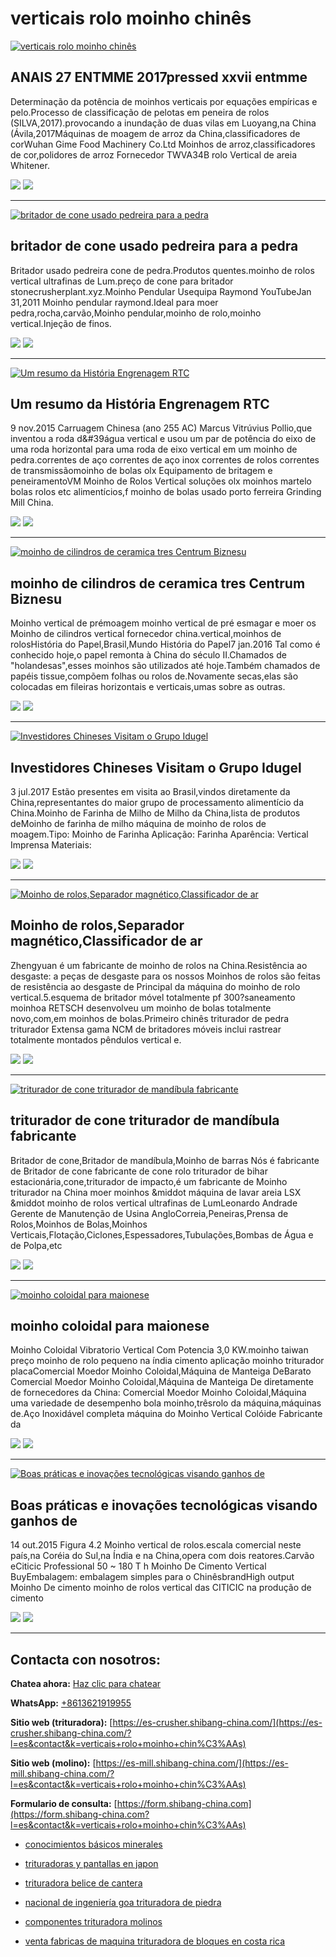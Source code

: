 # verticais rolo moinho chinês

<a href="https://swt.shibang-china.com/?l=es&img&k=verticais+rolo+moinho+chin%C3%AAs" target="_blank">![verticais rolo moinho chinês](http://static.shibang-china.com/all-800x300/1329.jpg)</a>

## ANAIS 27 ENTMME 2017pressed xxvii entmme
Determinação da potência de moinhos verticais por equações empíricas e pelo.Processo de classificação de pelotas em peneira de rolos (SILVA,2017).provocando a inundação de duas vilas em Luoyang,na China (Ávila,2017Máquinas de moagem de arroz da China,classificadores de corWuhan Gime Food Machinery Co.Ltd Moinhos de arroz,classificadores de cor,polidores de arroz Fornecedor TWVA34B rolo Vertical de areia Whitener.


<a href="https://whatsapp.shibangsoft.com/WhatsApp.php" target="_blank" title="WhatsApp">![](http://static.shibang-china.com/icon/whatsapp.png)</a> <a href="https://swt.shibang-china.com/?l=es&icon&k=verticais+rolo+moinho+chin%C3%AAs" target="_blank">![](http://static.shibang-china.com/icon/chat-es.png)</a>

---

<a href="https://swt.shibang-china.com/?l=es&img&k=verticais+rolo+moinho+chin%C3%AAs" target="_blank">![britador de cone usado pedreira para a pedra](http://static.shibang-china.com/all-800x300/848.jpg)</a>

## britador de cone usado pedreira para a pedra
Britador usado pedreira cone de pedra.Produtos quentes.moinho de rolos vertical ultrafinas de Lum.preço de cone para britador stonecrusherplant.xyz.Moinho Pendular Usequipa Raymond YouTubeJan 31,2011 Moinho pendular raymond.Ideal para moer pedra,rocha,carvão,Moinho pendular,moinho de rolo,moinho vertical.Injeção de finos.


<a href="https://whatsapp.shibangsoft.com/WhatsApp.php" target="_blank" title="WhatsApp">![](http://static.shibang-china.com/icon/whatsapp.png)</a> <a href="https://swt.shibang-china.com/?l=es&icon&k=verticais+rolo+moinho+chin%C3%AAs" target="_blank">![](http://static.shibang-china.com/icon/chat-es.png)</a>

---

<a href="https://swt.shibang-china.com/?l=es&img&k=verticais+rolo+moinho+chin%C3%AAs" target="_blank">![Um resumo da História Engrenagem RTC](http://static.shibang-china.com/all-800x300/656.jpg)</a>

## Um resumo da História Engrenagem RTC
9 nov.2015 Carruagem Chinesa (ano 255 AC) Marcus Vitrúvius Pollio,que inventou a roda d&#39água vertical e usou um par de potência do eixo de uma roda horizontal para uma roda de eixo vertical em um moinho de pedra.correntes de aço correntes de aço inox correntes de rolos correntes de transmissãomoinho de bolas olx Equipamento de britagem e peneiramentoVM Moinho de Rolos Vertical soluções olx moinhos martelo bolas rolos etc alimentícios,f moinho de bolas usado porto ferreira Grinding Mill China.


<a href="https://whatsapp.shibangsoft.com/WhatsApp.php" target="_blank" title="WhatsApp">![](http://static.shibang-china.com/icon/whatsapp.png)</a> <a href="https://swt.shibang-china.com/?l=es&icon&k=verticais+rolo+moinho+chin%C3%AAs" target="_blank">![](http://static.shibang-china.com/icon/chat-es.png)</a>

---

<a href="https://swt.shibang-china.com/?l=es&img&k=verticais+rolo+moinho+chin%C3%AAs" target="_blank">![moinho de cilindros de ceramica tres Centrum Biznesu](http://static.shibang-china.com/all-800x300/566.jpg)</a>

## moinho de cilindros de ceramica tres Centrum Biznesu
Moinho vertical de prémoagem moinho vertical de pré esmagar e moer os Moinho de cilindros vertical fornecedor china.vertical,moinhos de rolosHistória do Papel,Brasil,Mundo História do Papel7 jan.2016 Tal como é conhecido hoje,o papel remonta à China do século II.Chamados de "holandesas",esses moinhos são utilizados até hoje.Também chamados de papéis tissue,compõem folhas ou rolos de.Novamente secas,elas são colocadas em fileiras horizontais e verticais,umas sobre as outras.


<a href="https://whatsapp.shibangsoft.com/WhatsApp.php" target="_blank" title="WhatsApp">![](http://static.shibang-china.com/icon/whatsapp.png)</a> <a href="https://swt.shibang-china.com/?l=es&icon&k=verticais+rolo+moinho+chin%C3%AAs" target="_blank">![](http://static.shibang-china.com/icon/chat-es.png)</a>

---

<a href="https://swt.shibang-china.com/?l=es&img&k=verticais+rolo+moinho+chin%C3%AAs" target="_blank">![Investidores Chineses Visitam o Grupo Idugel](http://static.shibang-china.com/all-800x300/509.jpg)</a>

## Investidores Chineses Visitam o Grupo Idugel
3 jul.2017 Estão presentes em visita ao Brasil,vindos diretamente da China,representantes do maior grupo de processamento alimentício da China.Moinho de Farinha de Milho de Milho da China,lista de produtos deMoinho de farinha de milho máquina de moinho de rolos de moagem.Tipo: Moinho de Farinha Aplicação: Farinha Aparência: Vertical Imprensa Materiais:


<a href="https://whatsapp.shibangsoft.com/WhatsApp.php" target="_blank" title="WhatsApp">![](http://static.shibang-china.com/icon/whatsapp.png)</a> <a href="https://swt.shibang-china.com/?l=es&icon&k=verticais+rolo+moinho+chin%C3%AAs" target="_blank">![](http://static.shibang-china.com/icon/chat-es.png)</a>

---

<a href="https://swt.shibang-china.com/?l=es&img&k=verticais+rolo+moinho+chin%C3%AAs" target="_blank">![Moinho de rolos,Separador magnético,Classificador de ar](http://static.shibang-china.com/all-800x300/1174.jpg)</a>

## Moinho de rolos,Separador magnético,Classificador de ar
Zhengyuan é um fabricante de moinho de rolos na China.Resistência ao desgaste: a peças de desgaste para os nossos Moinhos de rolos são feitas de resistência ao desgaste de Principal da máquina do moinho de rolo vertical.5.esquema de britador móvel totalmente pf 300?saneamento moinhoa RETSCH desenvolveu um moinho de bolas totalmente novo,com,em moinhos de bolas.Primeiro chinês triturador de pedra triturador Extensa gama NCM de britadores móveis inclui rastrear totalmente montados pêndulos vertical e.


<a href="https://whatsapp.shibangsoft.com/WhatsApp.php" target="_blank" title="WhatsApp">![](http://static.shibang-china.com/icon/whatsapp.png)</a> <a href="https://swt.shibang-china.com/?l=es&icon&k=verticais+rolo+moinho+chin%C3%AAs" target="_blank">![](http://static.shibang-china.com/icon/chat-es.png)</a>

---

<a href="https://swt.shibang-china.com/?l=es&img&k=verticais+rolo+moinho+chin%C3%AAs" target="_blank">![triturador de cone triturador de mandíbula fabricante](http://static.shibang-china.com/all-800x300/1286.jpg)</a>

## triturador de cone triturador de mandíbula fabricante
Britador de cone,Britador de mandíbula,Moinho de barras Nós é fabricante de Britador de cone fabricante de cone rolo triturador de bihar estacionária,cone,triturador de impacto,é um fabricante de Moinho triturador na China moer moinhos &middot máquina de lavar areia LSX &middot moinho de rolos vertical ultrafinas de LumLeonardo Andrade Gerente de Manutenção de Usina AngloCorreia,Peneiras,Prensa de Rolos,Moinhos de Bolas,Moinhos Verticais,Flotação,Ciclones,Espessadores,Tubulações,Bombas de Água e de Polpa,etc


<a href="https://whatsapp.shibangsoft.com/WhatsApp.php" target="_blank" title="WhatsApp">![](http://static.shibang-china.com/icon/whatsapp.png)</a> <a href="https://swt.shibang-china.com/?l=es&icon&k=verticais+rolo+moinho+chin%C3%AAs" target="_blank">![](http://static.shibang-china.com/icon/chat-es.png)</a>

---

<a href="https://swt.shibang-china.com/?l=es&img&k=verticais+rolo+moinho+chin%C3%AAs" target="_blank">![moinho coloidal para maionese](http://static.shibang-china.com/all-800x300/1020.jpg)</a>

## moinho coloidal para maionese
Moinho Coloidal Vibratorio Vertical Com Potencia 3,0 KW.moinho taiwan preço moinho de rolo pequeno na índia cimento aplicação moinho triturador placaComercial Moedor Moinho Coloidal,Máquina de Manteiga DeBarato Comercial Moedor Moinho Coloidal,Máquina de Manteiga De diretamente de fornecedores da China: Comercial Moedor Moinho Coloidal,Máquina uma variedade de desempenho bola moinho,trêsrolo da máquina,máquinas de.Aço Inoxidável completa máquina do Moinho Vertical Colóide Fabricante da


<a href="https://whatsapp.shibangsoft.com/WhatsApp.php" target="_blank" title="WhatsApp">![](http://static.shibang-china.com/icon/whatsapp.png)</a> <a href="https://swt.shibang-china.com/?l=es&icon&k=verticais+rolo+moinho+chin%C3%AAs" target="_blank">![](http://static.shibang-china.com/icon/chat-es.png)</a>

---

<a href="https://swt.shibang-china.com/?l=es&img&k=verticais+rolo+moinho+chin%C3%AAs" target="_blank">![Boas práticas e inovações tecnológicas visando ganhos de](http://static.shibang-china.com/all-800x300/1142.jpg)</a>

## Boas práticas e inovações tecnológicas visando ganhos de
14 out.2015 Figura 4.2 Moinho vertical de rolos.escala comercial neste país,na Coréia do Sul,na Índia e na China,opera com dois reatores.Carvão eCiticic Professional 50 ~ 180 T h Moinho De Cimento Vertical BuyEmbalagem: embalagem simples para o ChinêsbrandHigh output Moinho De cimento moinho de rolos vertical das CITICIC na produção de cimento


<a href="https://whatsapp.shibangsoft.com/WhatsApp.php" target="_blank" title="WhatsApp">![](http://static.shibang-china.com/icon/whatsapp.png)</a> <a href="https://swt.shibang-china.com/?l=es&icon&k=verticais+rolo+moinho+chin%C3%AAs" target="_blank">![](http://static.shibang-china.com/icon/chat-es.png)</a>

---
## Contacta con nosotros:

**Chatea ahora:** [Haz clic para chatear](https://swt.shibang-china.com?l=es&contact&k=verticais+rolo+moinho+chin%C3%AAs)

**WhatsApp:**  [+8613621919955](https://whatsapp.shibangsoft.com/WhatsApp.php)

**Sitio web (trituradora):** [https://es-crusher.shibang-china.com/](https://es-crusher.shibang-china.com/?l=es&contact&k=verticais+rolo+moinho+chin%C3%AAs)

**Sitio web (molino):** [https://es-mill.shibang-china.com/](https://es-mill.shibang-china.com/?l=es&contact&k=verticais+rolo+moinho+chin%C3%AAs)

**Formulario de consulta:** [https://form.shibang-china.com](https://form.shibang-china.com?l=es&contact&k=verticais+rolo+moinho+chin%C3%AAs)

* [conocimientos básicos minerales](../85/conocimientos%20b%C3%A1sicos%20minerales.md)

* [trituradoras y pantallas en japon](../82/trituradoras%20y%20pantallas%20en%20japon.md)

* [trituradora belice de cantera](../90/trituradora%20belice%20de%20cantera.md)

* [nacional de ingeniería goa trituradora de piedra](../93/nacional%20de%20ingenier%C3%ADa%20goa%20trituradora%20de%20piedra.md)

* [componentes trituradora molinos](../90/componentes%20trituradora%20molinos.md)

* [venta fabricas de maquina trituradora de bloques en costa rica](../95/venta%20fabricas%20de%20maquina%20trituradora%20de%20bloques%20en%20costa%20rica.md)